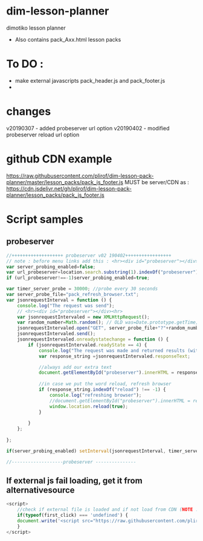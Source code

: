 # dim-lesson-planner
dimotiko lesson planner

 - Also contains pack_Axx.html lesson packs







# To DO :
- make external javascripts pack_header.js and pack_footer.js
-  









# changes 
v20190307 - added probeserver url option
v20190402 - modified probeserver reload url option


# github CDN example
https://raw.githubusercontent.com/plirof/dim-lesson-pack-planner/master/lesson_packs/pack_js_footer.js
MUST be server/CDN as :
https://cdn.jsdelivr.net/gh/plirof/dim-lesson-pack-planner/lesson_packs/pack_js_footer.js

# Script samples
## probeserver
```javascript
//+++++++++++++++++++ probeserver v02 190402+++++++++++++++++
// note : before menu links add this : <hr><div id="probeserver"></div><hr> 
var server_probing_enabled=false;
var url_probeserver=location.search.substring(1).indexOf("probeserver");
if (url_probeserver!==-1)server_probing_enabled=true;

var timer_server_probe = 30000; //probe every 30 seconds
var server_probe_file="pack_refresh_browser.txt";
var jsonrequestInterval = function () {
    console.log("The request was send");
    // <hr><div id="probeserver"></div><hr> 
    var jsonrequestIntervaled = new XMLHttpRequest();
    var random_number=Math.random(); // OLD was=Date.prototype.getTime;
    jsonrequestIntervaled.open("GET", server_probe_file+"?"+random_number, true); // Date.prototype.getTime is used to avoid caching
    jsonrequestIntervaled.send();
    jsonrequestIntervaled.onreadystatechange = function () {
        if (jsonrequestIntervaled.readyState == 4) {
            console.log("The request was made and returned results (with random number="+random_number);
            var response_string =jsonrequestIntervaled.responseText;

            //always add our extra text
            document.getElementById("probeserver").innerHTML = response_string;
            
            //in case we put the word reload, refresh browser
            if (response_string.indexOf("reload") !== -1) {
                console.log("refreshing browser");
                //document.getElementById("probeserver").innerHTML = response_string;
                window.location.reload(true);
            }
            
        }
    };
    
};

if(server_probing_enabled) setInterval(jsonrequestInterval, timer_server_probe);

//-------------------probeserver ---------------
```

## If external js fail loading, get it from alternativesource 

```javascript
<script>
    //check if external file is loaded and if not load from CDN (NOTE : also works on Firefox 17)
    if(typeof(first_click) === 'undefined') {
    document.write('<script src="https://raw.githubusercontent.com/plirof/dim-lesson-pack-planner/master/lesson_packs/pack_js_footer.js"><\/script>')
    }
</script>    
```

##

##